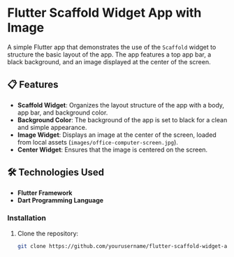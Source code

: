 # Flutter Scaffold Widget App with Image

A simple Flutter app that demonstrates the use of the `Scaffold` widget to structure the basic layout of the app. The app features a top app bar, a black background, and an image displayed at the center of the screen.

## 📋 Features

- **Scaffold Widget**: Organizes the layout structure of the app with a body, app bar, and background color.
- **Background Color**: The background of the app is set to black for a clean and simple appearance.
- **Image Widget**: Displays an image at the center of the screen, loaded from local assets (`images/office-computer-screen.jpg`).
- **Center Widget**: Ensures that the image is centered on the screen.

## 🛠️ Technologies Used

- **Flutter Framework**
- **Dart Programming Language**

### Installation
1. Clone the repository:
   ```bash
   git clone https://github.com/yourusername/flutter-scaffold-widget-app.git
